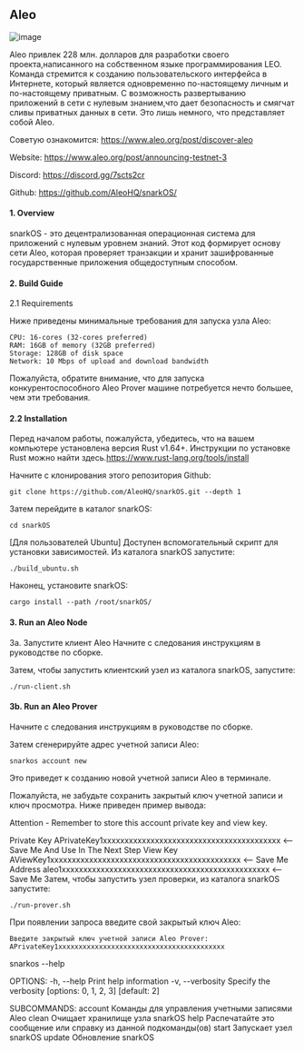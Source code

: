 ## Aleo
 
![image](https://user-images.githubusercontent.com/57448493/201538555-429fed0a-7950-4c4e-9e97-c6f368708b5d.png)
 
Aleo привлек 228 млн. долларов для разработки своего проекта,написанного на собственном языке программирования LEO. Команда стремится к созданию пользовательского интерфейса в Интернете, который является одновременно по-настоящему личным и по-настоящему приватным. С возможность развертыванию приложений в сети с нулевым знанием,что дает безопасность и смягчат сливы приватных данных в сети. Это лишь немного, что представляет собой Aleo. 

Советую ознакомится: https://www.aleo.org/post/discover-aleo

Website: https://www.aleo.org/post/announcing-testnet-3

Discord: https://discord.gg/7scts2cr

Github: https://github.com/AleoHQ/snarkOS/ 

#### 1. Overview
snarkOS - это децентрализованная операционная система для приложений с нулевым уровнем знаний. Этот код формирует основу сети Aleo, которая проверяет транзакции и хранит зашифрованные государственные приложения общедоступным способом.

#### 2. Build Guide
2.1 Requirements

Ниже приведены минимальные требования для запуска узла Aleo:
```
CPU: 16-cores (32-cores preferred)
RAM: 16GB of memory (32GB preferred)
Storage: 128GB of disk space
Network: 10 Mbps of upload and download bandwidth
```
Пожалуйста, обратите внимание, что для запуска конкурентоспособного Aleo Prover машине потребуется нечто большее, чем эти требования.

#### 2.2 Installation
Перед началом работы, пожалуйста, убедитесь, что на вашем компьютере установлена версия Rust v1.64+. Инструкции по установке Rust можно найти здесь.https://www.rust-lang.org/tools/install

Начните с клонирования этого репозитория Github:
```
git clone https://github.com/AleoHQ/snarkOS.git --depth 1
```
Затем перейдите в каталог snarkOS:
```
cd snarkOS
```
[Для пользователей Ubuntu] Доступен вспомогательный скрипт для установки зависимостей. Из каталога snarkOS запустите:
```
./build_ubuntu.sh
```
Наконец, установите snarkOS:
```
cargo install --path /root/snarkOS/
```
#### 3. Run an Aleo Node
3a. Запустите клиент Aleo
Начните с следования инструкциям в руководстве по сборке.

Затем, чтобы запустить клиентский узел из каталога snarkOS, запустите:
```
./run-client.sh
```
#### 3b. Run an Aleo Prover
Начните с следования инструкциям в руководстве по сборке.

Затем сгенерируйте адрес учетной записи Aleo:
```
snarkos account new 
```
Это приведет к созданию новой учетной записи Aleo в терминале.

Пожалуйста, не забудьте сохранить закрытый ключ учетной записи и ключ просмотра. Ниже приведен пример вывода:

 Attention - Remember to store this account private key and view key.

  Private Key  APrivateKey1xxxxxxxxxxxxxxxxxxxxxxxxxxxxxxxxxxxxxxxxx  <-- Save Me And Use In The Next Step
     View Key  AViewKey1xxxxxxxxxxxxxxxxxxxxxxxxxxxxxxxxxxxxxxxxxxxx  <-- Save Me
      Address  aleo1xxxxxxxxxxxxxxxxxxxxxxxxxxxxxxxxxxxxxxxxxxxxxxxx  <-- Save Me
Затем, чтобы запустить узел проверки, из каталога snarkOS запустите:
```
./run-prover.sh
```
При появлении запроса введите свой закрытый ключ Aleo:
```
Введите закрытый ключ учетной записи Aleo Prover:
APrivateKey1xxxxxxxxxxxxxxxxxxxxxxxxxxxxxxxxxxxxxxxxx
```
snarkos --help

OPTIONS:
    -h, --help                     Print help information
    -v, --verbosity <VERBOSITY>    Specify the verbosity [options: 0, 1, 2, 3] [default: 2]

SUBCOMMANDS:
    account    Команды для управления учетными записями Aleo
    clean      Очищает хранилище узла snarkOS
    help       Распечатайте это сообщение или справку из данной подкоманды(ов)
    start      Запускает узел snarkOS
    update     Обновление snarkOS
